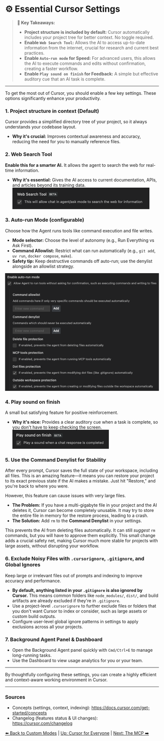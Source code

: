 # ⚙️ Essential Cursor Settings

> **🔑 Key Takeaways:**
> 
> - **Project structure is included by default:** Cursor automatically includes your project tree for better context. No toggle required.
> - **Enable `Web Search Tool`:** Allows the AI to access up-to-date information from the internet, crucial for research and current best practices.
> - **Enable `Auto-run mode` for Speed:** For advanced users, this allows the AI to execute commands and edits without confirmation, creating a faster workflow.
> - **Enable `Play sound on finish` for Feedback:** A simple but effective auditory cue that an AI task is complete.

---

To get the most out of Cursor, you should enable a few key settings. These options significantly enhance your productivity.

### 1. Project structure in context (Default)

Cursor provides a simplified directory tree of your project, so it always understands your codebase layout.

-   **Why it's crucial:** Improves contextual awareness and accuracy, reducing the need for you to manually reference files.

### 2. Web Search Tool

**Enable this for a smarter AI.** It allows the agent to search the web for real-time information.

-   **Why it's essential:** Gives the AI access to current documentation, APIs, and articles beyond its training data.  
    ![Web Search Tool Setting](../assets/web_search_tool.png)

### 3. Auto-run Mode (configurable)

Choose how the Agent runs tools like command execution and file writes.

-   **Mode selector:** Choose the level of autonomy (e.g., Run Everything vs Ask First).
-   **Command Allowlist:** Restrict what can run automatically (e.g., `git add`, `uv run`, `docker compose`, `make`).
-   **Safety tip:** Keep destructive commands off auto-run; use the denylist alongside an allowlist strategy.

![Enable Auto-run Mode Setting](../assets/auto_run_mode.png)

### 4. Play sound on finish

A small but satisfying feature for positive reinforcement.

-   **Why it's nice:** Provides a clear auditory cue when a task is complete, so you don't have to keep checking the screen.  
    ![Play Sound on Finish Setting](../assets/play_sound_on_finish.png)

### 5. Use the Command Denylist for Stability

After every prompt, Cursor saves the full state of your workspace, including all files. This is an amazing feature—it means you can restore your project to its exact previous state if the AI makes a mistake. Just hit "Restore," and you're back to where you were.

However, this feature can cause issues with very large files.

-   **The Problem:** If you have a multi-gigabyte file in your project and the AI deletes it, Cursor can become completely unusable. It may try to store the entire file in memory for the restore process, leading to a crash.
-   **The Solution:** Add `rm` to the **Command Denylist** in your settings.

This prevents the AI from deleting files automatically. It can still *suggest* `rm` commands, but you will have to approve them explicitly. This small change adds a crucial safety net, making Cursor much more stable for projects with large assets, without disrupting your workflow.

### 6. Exclude Noisy Files with `.cursorignore`, `.gitignore`, and Global Ignores

Keep large or irrelevant files out of prompts and indexing to improve accuracy and performance.

- **By default, anything listed in your `.gitignore` is also ignored by Cursor.** This means common folders like `node_modules/`, `dist/`, and build artifacts are already excluded if they're in `.gitignore`.
- Use a project-level `.cursorignore` to further exclude files or folders that you don't want Cursor to index or consider, such as large assets or custom build outputs.
- Configure user-level global ignore patterns in settings to apply exclusions across all your projects.

### 7. Background Agent Panel & Dashboard

- Open the Background Agent panel quickly with `Cmd/Ctrl+E` to manage long-running tasks.
- Use the Dashboard to view usage analytics for you or your team.

---

By thoughtfully configuring these settings, you can create a highly efficient and context-aware working environment in Cursor.

---

### Sources

- Concepts (settings, context, indexing): https://docs.cursor.com/get-started/concepts
- Changelog (features status & UI changes): https://cursor.com/changelog

[⬅️ Back to Custom Modes](./04-Custom-Modes-Tailoring-Cursor-to-You/README.md) | [Up: Cursor for Everyone](../README.md) | [Next: The MCP ➡️](./06-The-Model-Context-Protocol-MCP/README.md) 